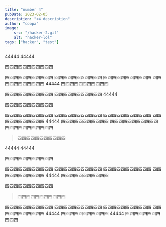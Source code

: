 ```yaml
---
title: "number 4"
pubDate: 2023-02-05
description: "<4 description"
author: "coopa"
image:
    src: "/hacker-2.gif"
    alt: "hacker-lol"
tags: ["hacker", "test"]
---
```


44444
44444

四四四四四四四四四四四

四四四四四四四四四四四 四四四四四四四四四四四 四四四四四四四四四四四 四四四四四四四四四四四 44444 四四四四四四四四四四四

四四四四四四四四四四四
四四四四四四四四四四四
44444

四四四四四四四四四四四

四四四四四四四四四四四 四四四四四四四四四四四 四四四四四四四四四四四 四四四四四四四四四四四 44444 四四四四四四四四四四四
四四四四四四四四四四四
四四四四四四四四四四四

> 四四四四四四四四四四四

44444
44444

四四四四四四四四四四四

四四四四四四四四四四四 四四四四四四四四四四四 四四四四四四四四四四四 四四四四四四四四四四四 44444 四四四四四四四四四四四

四四四四四四四四四四四

> 四四四四四四四四四四四

四四四四四四四四四四四 四四四四四四四四四四四 四四四四四四四四四四四 四四四四四四四四四四四 44444 四四四四四四四四四四四
44444
四四四四四四四四四四四
